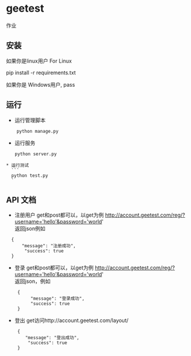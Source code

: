 # geetest
作业



安装
------------
如果你是linux用户 For Linux 

  
   pip install -r requirements.txt

如果你是 Windows用户, 
    pass

运行
-------
  * 运行管理脚本
  ```
      python manage.py
   ```
   * 运行服务
       ```
      python server.py
      ```
      
    * 运行测试
      ```
      python test.py
      `
      
API 文档
-------
  * 注册用户
   get和post都可以，以get为例 http://account.geetest.com/reg/?username='hello'&password='world'  <br>
   返回json例如
   
   ```
     {
         "message": "注册成功", 
          "success": true
     }
   ```
   * 登录
     get和post都可以，以get为例 http://account.geetest.com/reg/?username='hello'&password='world'  <br>
     返回json，例如
     ```
      {
           "message": "登录成功", 
           "success": true
      }
   * 登出
           get访问http://account.geetest.com/layout/
      ```
       {
          "message": "登出成功", 
           "success": true
       }
      ```
     
   
   
